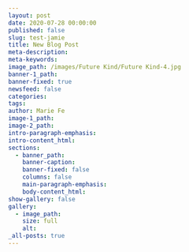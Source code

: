 ```yaml
---
layout: post
date: 2020-07-28 00:00:00
published: false
slug: test-jamie
title: New Blog Post
meta-description:
meta-keywords:
image_path: /images/Future Kind/Future Kind-4.jpg
banner-1_path:
banner-fixed: true
newsfeed: false
categories:
tags:
author: Marie Fe
image-1_path:
image-2_path:
intro-paragraph-emphasis:
intro-content_html:
sections:
  - banner_path:
    banner-caption:
    banner-fixed: false
    columns: false
    main-paragraph-emphasis:
    body-content_html:
show-gallery: false
gallery:
  - image_path:
    size: full
    alt:
_all-posts: true
---
```


